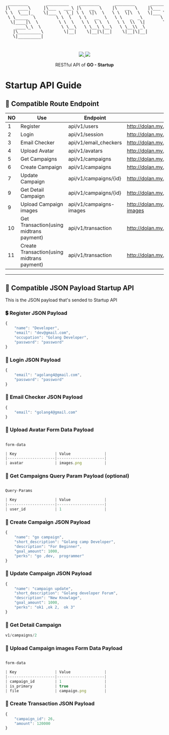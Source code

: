 <pre style="font-size: 1.4vw;">
<p align="center">
 ________       _________    ________      ________      _________    ___  ___      ________   
|\   ____\     |\___   ___\ |\   __  \    |\   __  \    |\___   ___\ |\  \|\  \    |\   __  \  
\ \  \___|_    \|___ \  \_| \ \  \|\  \   \ \  \|\  \   \|___ \  \_| \ \  \\\  \   \ \  \|\  \ 
 \ \_____  \        \ \  \   \ \   __  \   \ \   _  _\       \ \  \   \ \  \\\  \   \ \   ____\
  \|____|\  \        \ \  \   \ \  \ \  \   \ \  \\  \|       \ \  \   \ \  \\\  \   \ \  \___|
    ____\_\  \        \ \__\   \ \__\ \__\   \ \__\\ _\        \ \__\   \ \_______\   \ \__\   
   |\_________\        \|__|    \|__|\|__|    \|__|\|__|        \|__|    \|_______|    \|__|   
   \|_________|                                                                             
</p>
</pre>
<p align="center">
<a href="https://golang.org/">
    <img src="https://img.shields.io/badge/Made%20with-Go-1f425f.svg">
</a>
<a href="/LICENSE">
    <img src="https://img.shields.io/badge/License-MIT-green.svg">
</a>
</p>
<p align="center">
RESTful API of <b>GO - Startup</b>
</p>


# Startup API Guide

## 🔀 Compatible Route Endpoint
| NO | Use                                        | Endpoint               | Example                                    | Action
|----|--------------------------------------------|------------------------|--------------------------------------------|------------
| 1  | Register                                   | api/v1/users           | http://dolan.my.id/api/v1/users            | POST
| 2  | Login                                      | api/v1/session         | http://dolan.my.id/api/v1/session          | POST
| 3  | Email Checker                              | api/v1/email_checkers  | http://dolan.my.id/api/v1/email_checkers   | POST
| 4  | Upload Avatar                              | api/v1/avatars         | http://dolan.my.id/api/v1/avatars          | POST
| 5  | Get Campaigns                              | api/v1/campaigns       | http://dolan.my.id/api/v1/campaigns        | GET
| 6  | Create Campaign                            | api/v1/campaigns       | http://dolan.my.id/api/v1/campaigns        | POST
| 7  | Update Campaign                            | api/v1/campaigns/{id}  | http://dolan.my.id/api/v1/campaigns/{id}   | PUT
| 9  | Get Detail Campaign                        | api/v1/campaigns/{id}  | http://dolan.my.id/api/v1/campaigns/{id}   | GET
| 9  | Upload Campaign images                     | api/v1/campaigns-images| http://dolan.my.id/api/v1/campaigns-images | POST
| 10 | Get Transaction(using midtrans payment)    | api/v1/transaction     | http://dolan.my.id/api/v1/transaction      | GET
| 11 | Create Transaction(using midtrans payment) | api/v1/transaction     | http://dolan.my.id/api/v1/transaction      | POST

---

## 📖 Compatible JSON Payload Startup API
This is the JSON payload that's sended to Startup API

### 💲 Register JSON Payload
```js
{
    "name": "Developer",
    "email": "dev@gmail.com",
    "occupation": "Golang Developer",
    "password": "password"
}
```

### 💸 Login JSON Payload
```js
{
    "email": "agolang4@gmail.com",
    "password": "password"
}
```

### 💸 Email Checker JSON Payload
```js
{
    "email": "golang4@gmail.com"
}
```

### 💸 Upload Avatar Form Data Payload
```js

form-data

| Key                 | Value               |
|---------------------|---------------------|
| avatar              | images.png          |
```

### 💸 Get Campaigns Query Param Payload (optional)
```js

Query-Params

| Key                 | Value               |
|---------------------|---------------------|
| user_id             | 1                   |
```

### 💸 Create Campaign JSON Payload
```js
{
    "name": "go campaign",
    "short_description": "Golang camp Developer",
    "description": "For Beginner",
    "goal_amount": 1000,
    "perks": "go ,dev,  programmer"
}
```
### 💸 Update Campaign JSON Payload
```js
{
    "name": "campaign update",
    "short_description": "Golang developer Forum",
    "description": "New Knowlage",
    "goal_amount": 1000,
    "perks": "ok1 ,ok 2,  ok 3"
}
```

### 💸 Get Detail Campaign 
```js
v1/campaigns/2
```

### 💸 Upload Campaign images Form Data Payload
```js

form-data

| Key                 | Value               |
|---------------------|---------------------|
| campaign_id         | 1                   |
| is_primary          | true                |
| file                | campaign.png        |
```

### 💸 Create Transaction JSON Payload
```js
{
    "campaign_id": 26,
    "amount": 120000
}
```